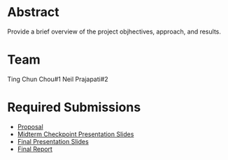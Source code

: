 # Abstract

Provide a brief overview of the project objhectives, approach, and results.

# Team

Ting Chun Chou#1 
Neil Prajapati#2 

# Required Submissions

* [Proposal](proposal)
* [Midterm Checkpoint Presentation Slides](http://)
* [Final Presentation Slides](http://)
* [Final Report](report)
